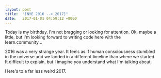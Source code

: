 ```yaml
---
layout: post
title:  "[NYE 2016 --> 2017]"
date:   2017-01-01 04:59:12 +0000
---
```



Today is my birthday. I'm not bragging or looking for attention. Ok, maybe a little, but I'm looking forward to writing code here with the learn.community... 

2016 was a very strange year. It feels as if human consciousness stumbled in the universe and we landed in a different timeline than where we started. It difficult to explain, but I imagine you understand what I'm talking about.

Here's to a far less weird 2017.
